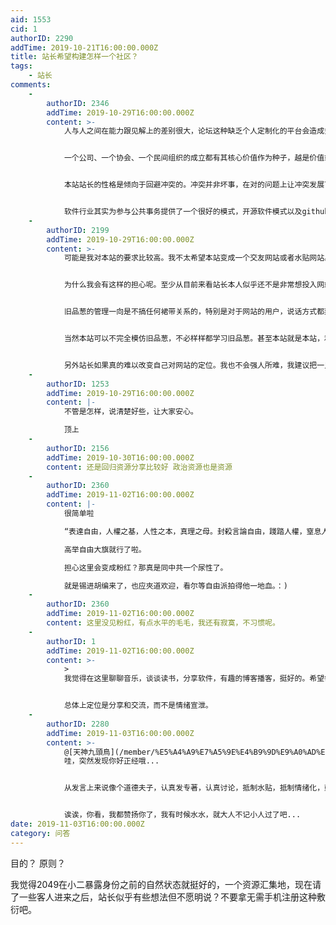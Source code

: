 ```yaml
---
aid: 1553
cid: 1
authorID: 2290
addTime: 2019-10-21T16:00:00.000Z
title: 站长希望构建怎样一个社区？
tags:
    - 站长
comments:
    -
        authorID: 2346
        addTime: 2019-10-29T16:00:00.000Z
        content: >-
            人与人之间在能力跟见解上的差别很大，论坛这种缺乏个人定制化的平台会造成劣币驱逐良币的现象。很多人说只要有个能自由说话的地方就够了，实际上这是一种回避矛盾的心态。每个人参与公共论坛的目的、心态和积累深度不同，如果一个社群纯粹只提供自由说话的平台而自身不去拥抱一个核心价值、甚至回避这种核心价值，那么内部成员也就只能布朗运动，噪声淹没信号，绝大多数人都在原地转圈。


            一个公司、一个协会、一个民间组织的成立都有其核心价值作为种子，越是价值或目的清晰这样的组织往往越能输出高价值。公共空间我现在倒越来越看好matters这个平台，它既有共享的公共空间也有私人定制的信息流，还有官方推荐头条。公共空间提供广场化的交流能避免同温层效应，私人定制信息流则对有能力和品味的人更加公平，因为他们不必为污染者和落后者造成的信息污染付出时间代价，官方推荐头条体现了官方推崇的价值观在吸引更多同类的同时也能传道。


            本站站长的性格是倾向于回避冲突的。冲突并非坏事，在对的问题上让冲突发展下去直到问题解决或者演变才能有所进步。在问题上激烈冲突跟维护感情上的和睦其实并非矛盾。当然，或许出于安全考虑，站长本人可能在其他平台空间如编程随想一般犀利，将本站定位为一个便于互通有无的资源集散地是最安全省事的。


            软件行业其实为参与公共事务提供了一个很好的模式，开源软件模式以及github都是值得拥抱的。开源模式产生了很多互联网基础设施的软件，为什么不能产生作为公民社会基础设施的软件呢？这是我理解的本站核心价值。
    -
        authorID: 2199
        addTime: 2019-10-29T16:00:00.000Z
        content: >-
            可能是我对本站的要求比较高。我不太希望本站变成一个交友网站或者水贴网站。


            为什么我会有这样的担心呢。至少从目前来看站长本人似乎还不是非常想投入网站的建设之中，更愿意把这里当成一个心灵的港湾，一个内心世界宣泄的树洞。站长属于现实中真性情的人。但恕我直言。这有点逃避责任了。


            旧品葱的管理一向是不搞任何裙带关系的，特别是对于网站的用户，说话方式都刻意保持距离感。除了站务方面的事情，其他问题概不参与，概不发言。更不会想到什么人有趣什么人性格好就相互亲热一番。此举实际上保证网站的氛围始终严谨严肃认真。


            当然本站可以不完全模仿旧品葱，不必样样都学习旧品葱。甚至本站就是本站，和什么品葱没关系。这点我都同意。但是对于本站的定位，还是要更多的考虑到大多数人才好。


            另外站长如果真的难以改变自己对网站的定位。我也不会强人所难，我建议把一只鹿儿请来，满足站长的心愿。我愿意自行退出本站换取一只鹿儿入驻。她至今都不入驻的主要原因还是在我这里。我在这里一天她就不会过来。即便站长已经给足了她面子百般维护她的形象。已经忘了她其实就是一个普通用户而已。充其量不过就是出生在台湾罢了。
    -
        authorID: 1253
        addTime: 2019-10-29T16:00:00.000Z
        content: |-
            不管是怎样，说清楚好些，让大家安心。

            顶上
    -
        authorID: 2156
        addTime: 2019-10-30T16:00:00.000Z
        content: 还是回归资源分享比较好 政治资源也是资源
    -
        authorID: 2360
        addTime: 2019-11-02T16:00:00.000Z
        content: |-
            很简单啦

            “表達自由，人權之基，人性之本，真理之母。封殺言論自由，踐踏人權，窒息人性，壓抑真理。”

            高举自由大旗就行了啦。

            担心这里会变成粉红？那真是同中共一个尿性了。

            就是锡进胡编来了，也应夾道欢迎，看尔等自由派拍得他一地血。：)
    -
        authorID: 2360
        addTime: 2019-11-02T16:00:00.000Z
        content: 这里没见粉红，有点水平的毛毛，我还有寂寞，不习惯呢。
    -
        authorID: 1
        addTime: 2019-11-02T16:00:00.000Z
        content: >-
            >
            我觉得在这里聊聊音乐，谈谈读书，分享软件，有趣的博客播客，挺好的。希望每个人都能在这里无拘无束地分享自己的见解与困惑，也能在这里得到成长。


            总体上定位是分享和交流，而不是情绪宣泄。
    -
        authorID: 2280
        addTime: 2019-11-03T16:00:00.000Z
        content: >-
            @[天神九頭鳥](/member/%E5%A4%A9%E7%A5%9E%E4%B9%9D%E9%A0%AD%E9%B3%A5) #2
            哇，突然发现你好正经哦...


            从发言上来说像个道德夫子，认真发专著，认真讨论，抵制水贴，抵制情绪化，鼓掌：）


            诶诶，你看，我都赞扬你了，我有时候水水，就大人不记小人过了吧...
date: 2019-11-03T16:00:00.000Z
category: 问答
---
```


目的？ 原则？

我觉得2049在小二暴露身份之前的自然状态就挺好的，一个资源汇集地，现在请了一些客人进来之后，站长似乎有些想法但不愿明说？不要拿无需手机注册这种敷衍吧。
